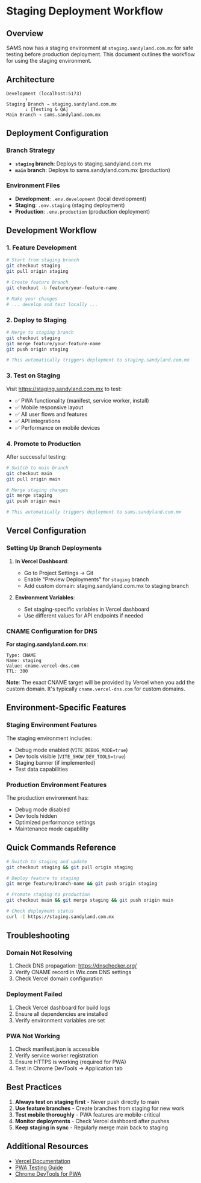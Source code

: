 # Staging Deployment Workflow

## Overview

SAMS now has a staging environment at `staging.sandyland.com.mx` for safe testing before production deployment. This document outlines the workflow for using the staging environment.

## Architecture

```
Development (localhost:5173)
       ↓
Staging Branch → staging.sandyland.com.mx
       ↓ [Testing & QA]
Main Branch → sams.sandyland.com.mx
```

## Deployment Configuration

### Branch Strategy

- **`staging` branch**: Deploys to staging.sandyland.com.mx
- **`main` branch**: Deploys to sams.sandyland.com.mx (production)

### Environment Files

- **Development**: `.env.development` (local development)
- **Staging**: `.env.staging` (staging deployment)
- **Production**: `.env.production` (production deployment)

## Development Workflow

### 1. Feature Development

```bash
# Start from staging branch
git checkout staging
git pull origin staging

# Create feature branch
git checkout -b feature/your-feature-name

# Make your changes
# ... develop and test locally ...
```

### 2. Deploy to Staging

```bash
# Merge to staging branch
git checkout staging
git merge feature/your-feature-name
git push origin staging

# This automatically triggers deployment to staging.sandyland.com.mx
```

### 3. Test on Staging

Visit https://staging.sandyland.com.mx to test:

- ✅ PWA functionality (manifest, service worker, install)
- ✅ Mobile responsive layout
- ✅ All user flows and features
- ✅ API integrations
- ✅ Performance on mobile devices

### 4. Promote to Production

After successful testing:

```bash
# Switch to main branch
git checkout main
git pull origin main

# Merge staging changes
git merge staging
git push origin main

# This automatically triggers deployment to sams.sandyland.com.mx
```

## Vercel Configuration

### Setting Up Branch Deployments

1. **In Vercel Dashboard**:
   - Go to Project Settings → Git
   - Enable "Preview Deployments" for `staging` branch
   - Add custom domain: staging.sandyland.com.mx to staging branch

2. **Environment Variables**:
   - Set staging-specific variables in Vercel dashboard
   - Use different values for API endpoints if needed

### CNAME Configuration for DNS

**For staging.sandyland.com.mx**:

```
Type: CNAME
Name: staging
Value: cname.vercel-dns.com
TTL: 300
```

**Note**: The exact CNAME target will be provided by Vercel when you add the custom domain. It's typically `cname.vercel-dns.com` for custom domains.

## Environment-Specific Features

### Staging Environment Features

The staging environment includes:
- Debug mode enabled (`VITE_DEBUG_MODE=true`)
- Dev tools visible (`VITE_SHOW_DEV_TOOLS=true`)
- Staging banner (if implemented)
- Test data capabilities

### Production Environment Features

The production environment has:
- Debug mode disabled
- Dev tools hidden
- Optimized performance settings
- Maintenance mode capability

## Quick Commands Reference

```bash
# Switch to staging and update
git checkout staging && git pull origin staging

# Deploy feature to staging
git merge feature/branch-name && git push origin staging

# Promote staging to production
git checkout main && git merge staging && git push origin main

# Check deployment status
curl -I https://staging.sandyland.com.mx
```

## Troubleshooting

### Domain Not Resolving

1. Check DNS propagation: https://dnschecker.org/
2. Verify CNAME record in Wix.com DNS settings
3. Check Vercel domain configuration

### Deployment Failed

1. Check Vercel dashboard for build logs
2. Ensure all dependencies are installed
3. Verify environment variables are set

### PWA Not Working

1. Check manifest.json is accessible
2. Verify service worker registration
3. Ensure HTTPS is working (required for PWA)
4. Test in Chrome DevTools → Application tab

## Best Practices

1. **Always test on staging first** - Never push directly to main
2. **Use feature branches** - Create branches from staging for new work
3. **Test mobile thoroughly** - PWA features are mobile-critical
4. **Monitor deployments** - Check Vercel dashboard after pushes
5. **Keep staging in sync** - Regularly merge main back to staging

## Additional Resources

- [Vercel Documentation](https://vercel.com/docs)
- [PWA Testing Guide](https://web.dev/pwa-checklist/)
- [Chrome DevTools for PWA](https://developer.chrome.com/docs/devtools/progressive-web-apps/)